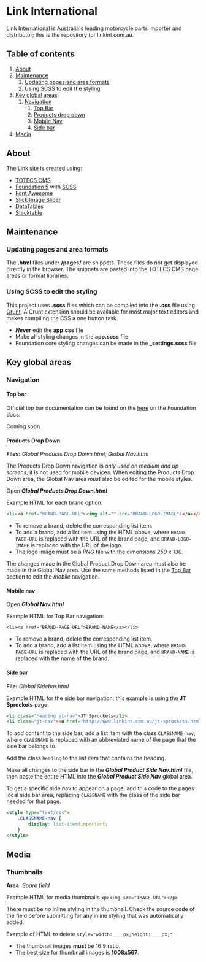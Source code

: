 # Link International
Link International is Australia's leading motorcycle parts importer and distributor; this is the repository for linkint.com.au.

## Table of contents
1. [About](#about)
2. [Maintenance](#maintenance)
	1. [Updating pages and area formats](#updating-pages-and-area-formats)
	2. [Using SCSS to edit the styling](#using-SCSS-to-edit-the-styling)
3. [Key global areas](#key-global-areas)
	1. [Navigation](#navigation)
		1. [Top Bar](#top-bar)
		2. [Products drop down](#products-drop-down)
		3. [Mobile Nav](#mobile-nav)
		4. [Side bar](#side-bar)
4. [Media](#media)





## About
The Link site is created using:
* [TOTECS CMS](http://www.totecs.com/index_page.html)
* [Foundation 5](http://foundation.zurb.com/sites/docs/v/5.5.3/) with [SCSS](http://sass-lang.com/)
* [Font Awesome](http://fontawesome.io/icons/)
* [Slick Image Slider](http://kenwheeler.github.io/slick/)
* [DataTables](https://datatables.net/)
* [Stacktable](http://johnpolacek.github.io/stacktable.js/)


## Maintenance

### Updating pages and area formats
The **.html** files under **/pages/** are snippets. These files do not get displayed directly in the browser. The snippets are pasted into the TOTECS CMS page areas or format libraries.

### Using SCSS to edit the styling
This project uses **.scss** files which can be compiled into the **.css** file using [Grunt](http://gruntjs.com/getting-started). A Grunt extension should be available for most major text editors and makes compiling the CSS a one button task.

- **_Never_** edit the **app.css** file
- Make all styling changes in the **app.scss** file
- Foundation core styling changes can be made in the **_settings.scss** file

## Key global areas

### Navigation

#### Top bar

Official top bar documentation can be found on the [here](http://foundation.zurb.com/sites/docs/v/5.5.3/components/topbar.html) on the Foundation docs.

Coming soon

#### Products Drop Down

__Files:__ *Global Products Drop Down.html*, *Global Nav.html*

The Products Drop Down navigation is *only used on medium and up screens*, it is not used for mobile devices. When editing the Products Drop Down area, the Global Nav area *must* also be edited for the mobile styles.


Open __*Global Products Drop Down.html*__

Example HTML for each brand option:

```html
<li><a href="BRAND-PAGE-URL"><img alt="" src="BRAND-LOGO-IMAGE"></a></li>
```

- To remove a brand, delete the corresponding list item.
- To add a brand, add a list item using the HTML above, where ```BRAND-PAGE-URL``` is replaced with the URL of the brand page, and ```BRAND-LOGO-IMAGE``` is replaced with the URL of the logo.
- The logo image must be a *PNG* file with the dimensions *250* x *130*.

The changes made in the Global Product Drop Down area must also be made in the Global Nav area. Use the same methods listed in the [Top Bar](#top-bar) section to edit the *mobile* navigation.

#### Mobile nav

Open __*Global Nav.html*__

Example HTML for Top Bar navigation:

```<li><a href="BRAND-PAGE-URL">BRAND-NAME</a></li>```

- To remove a brand, delete the corresponding list item.
- To add a brand, add a list item using the HTML above, where ```BRAND-PAGE-URL``` is replaced with the URL of the brand page, and ```BRAND-NAME``` is replaced with the name of the brand.


#### Side bar

__File:__ *Global Sidebar.html*

Example HTML for the side bar navigation, this example is using the **JT Sprockets** page:

```html
<li class="heading jt-nav">JT Sprockets</li>
<li class="jt-nav"><a href="http://www.linkint.com.au/jt-sprockets.html">About</a></li>
``` 

To add content to the side bar, add a list item with the class ```CLASSNAME-nav```, where ```CLASSNAME``` is replaced with an abbreviated name of the page that the side bar belongs to.

Add the class ```heading``` to the list item that contains the heading.

Make all changes to the side bar in the **_Global Product Side Nav.html_** file, then paste the entire HTML into the **_Global Product Side Nav_** global area.

To get a specific side nav to appear on a page, add this code to the pages local side bar area, replacing ```CLASSNAME``` with the class of the side bar needed for that page.

```html
<style type="text/css">
	.CLASSNAME-nav {
		display: list-item!important;
	}
</style>
```

## Media

### Thumbnails
__Area:__ *Spare field*

Example HTML for media thumbnails
```<p><img src="IMAGE-URL"></p>```

There must be _no_ inline styling in the thumbnail. Check the source code of the field before submitting for any inline styling that was automatically added.

Example of HTML to delete
```style="width:____px;height:____px;"```

- The thumbnail images **must** be 16:9 ratio.
- The best size for thumbnail images is **1008x567**.
